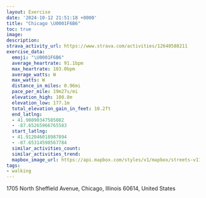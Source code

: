 ```yaml
---
layout: Exercise
date: '2024-10-12 21:51:18 +0000'
title: "Chicago \U0001F6B6"
toc: true
image:
description:
strava_activity_url: https://www.strava.com/activities/12640588211
exercise_data:
  emoji: "\U0001F6B6"
  average_heartrate: 91.1bpm
  max_heartrate: 103.0bpm
  average_watts: W
  max_watts: W
  distance_in_miles: 0.96mi
  pace_per_mile: 19m27s/mi
  elevation_high: 180.8m
  elevation_low: 177.1m
  total_elevation_gain_in_feet: 10.2ft
  end_latlng:
  - 41.90890347585082
  - -87.65265966765583
  start_latlng:
  - 41.912046018987894
  - -87.65314598567784
  similar_activities_count:
  similar_activities_trend:
  mapbox_image_url: https://api.mapbox.com/styles/v1/mapbox/streets-v11/static/path-5+787af2-1.0(qtx~Fvv~uObCHTCZBDBd%40tAHj%40D%40%60%40Cj%40Gv%40g%40JWDURCROPIRSd%40YRc%40f%40m%40~%40s%40jAu%40%7CBmBaAx%40%7C%40w%40RBFGRM%5EYPSJQb%40a%40%3FGI%5DHQDE%40%3FOO_%40%7D%40ECG%40ON%7DCdCqBvAm%40h%40g%40Z),pin-s-s+e5b22e(-87.65308,41.91065),pin-s-f+89ae00(-87.65171,41.90789999999996)/auto/800x800?access_token=pk.eyJ1Ijoiam9zaGJlY2ttYW4iLCJhIjoiY205eWR2aDd1MWZ6djJrbXc4a3M0bWZleiJ9.XiG9OWkNcZk2QzjJbxLB4A
tags:
- walking
---
```




1705 North Sheffield Avenue, Chicago, Illinois 60614, United States
